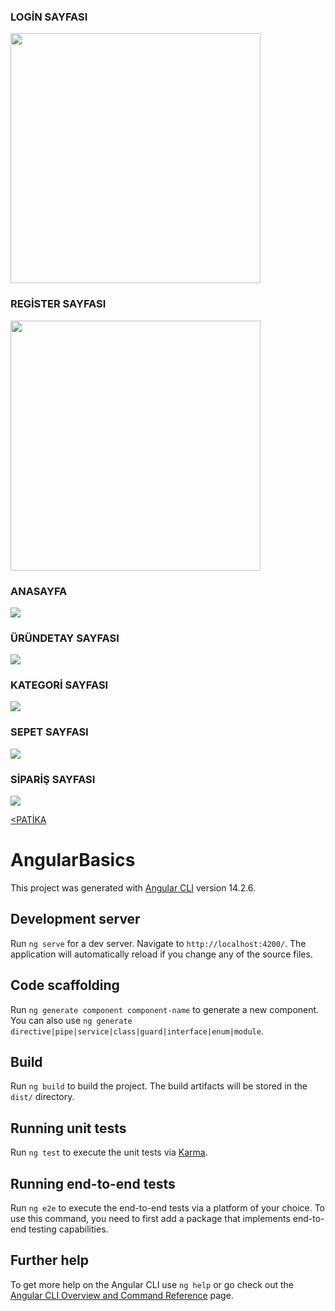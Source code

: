 
<h3>LOGİN SAYFASI</h3>
<img style="width:400px" src="1.JPG">
<h3>REGİSTER SAYFASI</h3>
<img style="width:400px" src="7.JPG">
<h3>ANASAYFA</h3>
<img src="2.JPG">
<h3>ÜRÜNDETAY SAYFASI</h3>
<img src="3.JPG">
<h3>KATEGORİ SAYFASI</h3>
<img src="4.JPG">
<h3>SEPET SAYFASI</h3>
<img src="5.JPG">
<h3>SİPARİŞ SAYFASI</h3>
<img src="6.JPG">



<a href="https://www.patika.dev/tr" ><PATİKA</a>

# AngularBasics

This project was generated with [Angular CLI](https://github.com/angular/angular-cli) version 14.2.6.

## Development server

Run `ng serve` for a dev server. Navigate to `http://localhost:4200/`. The application will automatically reload if you change any of the source files.

## Code scaffolding

Run `ng generate component component-name` to generate a new component. You can also use `ng generate directive|pipe|service|class|guard|interface|enum|module`.

## Build

Run `ng build` to build the project. The build artifacts will be stored in the `dist/` directory.

## Running unit tests

Run `ng test` to execute the unit tests via [Karma](https://karma-runner.github.io).

## Running end-to-end tests

Run `ng e2e` to execute the end-to-end tests via a platform of your choice. To use this command, you need to first add a package that implements end-to-end testing capabilities.

## Further help

To get more help on the Angular CLI use `ng help` or go check out the [Angular CLI Overview and Command Reference](https://angular.io/cli) page.
